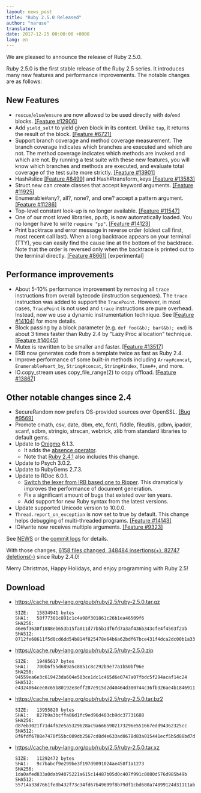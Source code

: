 ```yaml
---
layout: news_post
title: "Ruby 2.5.0 Released"
author: "naruse"
translator:
date: 2017-12-25 00:00:00 +0000
lang: en
---
```


We are pleased to announce the release of Ruby 2.5.0.

Ruby 2.5.0 is the first stable release of the Ruby 2.5 series.
It introduces many new features and performance improvements.
The notable changes are as follows:

## New Features

* `rescue`/`else`/`ensure` are now allowed to be used directly with
  `do`/`end` blocks.
  [[Feature #12906]](https://bugs.ruby-lang.org/issues/12906)
* Add `yield_self` to yield given block in its context.
  Unlike `tap`, it returns the result of the block.
  [[Feature #6721]](https://bugs.ruby-lang.org/issues/6721)
* Support branch coverage and method coverage measurement.
  The branch coverage indicates which branches are executed and which are not.
  The method coverage indicates which methods are invoked and which are not.
  By running a test suite with these new features, you will know which
  branches and methods are executed, and evaluate total coverage of the test
  suite more strictly.
  [[Feature #13901]](https://bugs.ruby-lang.org/issues/13901)
* Hash#slice [[Feature #8499]](https://bugs.ruby-lang.org/issues/8499)
  and Hash#transform_keys [[Feature #13583]](https://bugs.ruby-lang.org/issues/13583)
* Struct.new can create classes that accept keyword arguments.
  [[Feature #11925]](https://bugs.ruby-lang.org/issues/11925)
* Enumerable#any?, all?, none?, and one? accept a pattern argument.
  [[Feature #11286]](https://bugs.ruby-lang.org/issues/11286)
* Top-level constant look-up is no longer available.
  [[Feature #11547]](https://bugs.ruby-lang.org/issues/11547)
* One of our most loved libraries, pp.rb, is now automatically loaded.
  You no longer have to write `require "pp"`.
  [[Feature #14123]](https://bugs.ruby-lang.org/issues/14123)
* Print backtrace and error message in reverse order (oldest call first,
  most recent call last). When a long backtrace appears on your terminal (TTY),
  you can easily find the cause line at the bottom of the backtrace.
  Note that the order is reversed only when the backtrace is printed out
  to the terminal directly.
  [[Feature #8661]](https://bugs.ruby-lang.org/issues/8661) [experimental]

## Performance improvements

* About 5-10% performance improvement by removing all `trace` instructions
  from overall bytecode (instruction sequences).
  The `trace` instruction was added to support the `TracePoint`.
  However, in most cases, `TracePoint` is not used and `trace` instructions
  are pure overhead. Instead, now we use a dynamic instrumentation technique.
  See [[Feature #14104]](https://bugs.ruby-lang.org/issues/14104) for more details.
* Block passing by a block parameter (e.g. `def foo(&b); bar(&b); end`)
  is about 3 times faster than Ruby 2.4 by "Lazy Proc allocation" technique.
  [[Feature #14045]](https://bugs.ruby-lang.org/issues/14045)
* Mutex is rewritten to be smaller and faster.
  [[Feature #13517]](https://bugs.ruby-lang.org/issues/13517)
* ERB now generates code from a template twice as fast as Ruby 2.4.
* Improve performance of some built-in methods including `Array#concat`,
  `Enumerable#sort_by`, `String#concat`, `String#index`, `Time#+`, and more.
* IO.copy_stream uses copy_file_range(2) to copy offload.
  [[Feature #13867]](https://bugs.ruby-lang.org/issues/13867)

## Other notable changes since 2.4

* SecureRandom now prefers OS-provided sources over OpenSSL.
  [[Bug #9569]](https://bugs.ruby-lang.org/issues/9569)
* Promote cmath, csv, date, dbm, etc, fcntl, fiddle, fileutils, gdbm, ipaddr,
  scanf, sdbm, stringio, strscan, webrick, zlib from standard libraries
  to default gems.
* Update to [Onigmo](https://github.com/k-takata/Onigmo/) 6.1.3.
  * It adds the [absence operator](https://github.com/k-takata/Onigmo/issues/87).
  * Note that [Ruby 2.4.1](https://www.ruby-lang.org/en/news/2017/03/22/ruby-2-4-1-released/) also includes this change.
* Update to Psych 3.0.2.
* Update to RubyGems 2.7.3.
* Update to RDoc 6.0.1.
  * [Switch the lexer from IRB based one to Ripper](https://github.com/ruby/rdoc/pull/512).
    This dramatically improves the performance of document generation.
  * Fix a significant amount of bugs that existed over ten years.
  * Add support for new Ruby syntax from the latest versions.
* Update supported Unicode version to 10.0.0.
* `Thread.report_on_exception` is now set to true by default.
  This change helps debugging of multi-threaded programs.
  [[Feature #14143]](https://bugs.ruby-lang.org/issues/14143)
* IO#write now receives multiple arguments.
  [[Feature #9323]](https://bugs.ruby-lang.org/issues/9323)

See [NEWS](https://github.com/ruby/ruby/blob/v2_5_0/NEWS)
or the [commit logs](https://github.com/ruby/ruby/compare/v2_4_0...v2_5_0)
for details.

With those changes,
[6158 files changed, 348484 insertions(+), 82747 deletions(-)](https://github.com/ruby/ruby/compare/v2_4_0...v2_5_0)
since Ruby 2.4.0!

Merry Christmas, Happy Holidays, and enjoy programming with Ruby 2.5!

## Download

* <https://cache.ruby-lang.org/pub/ruby/2.5/ruby-2.5.0.tar.gz>

      SIZE:   15834941 bytes
      SHA1:   58f77301c891c1c4a08f301861c26b1ea46509f6
      SHA256: 46e6f3630f1888eb653b15fa811d77b5b1df6fd7a3af436b343cfe4f4503f2ab
      SHA512: 0712fe68611f5d0cd6dd54b814f825478e64b6a62bdf67bce431f4dca2dc00b1a33f77bebfbcd0a151118a1152554ab457decde435b424aa1f004bc0aa40580d

* <https://cache.ruby-lang.org/pub/ruby/2.5/ruby-2.5.0.zip>

      SIZE:   19495617 bytes
      SHA1:   700b6f55d689a5c8051c8c292b9e77a1b50bf96e
      SHA256: 94559ea6e3c619423da604e503ce1dc1c465d6e0747a07fbdc5f294acaf14c24
      SHA512: e4324064cee8c65b80192e3eff287e915d2d40464d300744c36fb326ae4b1846911400a99d4332192d8a217009d3a5209b43eb5e8bc0b739035bef89cc493e84

* <https://cache.ruby-lang.org/pub/ruby/2.5/ruby-2.5.0.tar.bz2>

      SIZE:   13955820 bytes
      SHA1:   827b9a3bcffa86d1fc9ed96d403cb9dc37731688
      SHA256: d87eb3021f71d4f62e5a5329628ac9a6665902173296e551667edd94362325cc
      SHA512: 8f6fdf6708e7470f55bc009db2567cd8d4e633ad0678d83a015441ecf5b5d88bd7da8fb8533a42157ff83b74d00b6dc617d39bbb17fc2c6c12287a1d8eaa0f2c

* <https://cache.ruby-lang.org/pub/ruby/2.5/ruby-2.5.0.tar.xz>

      SIZE:   11292472 bytes
      SHA1:   9c7babcf9e299be3f197d9091024ae458f1a1273
      SHA256: 1da0afed833a0dab94075221a615c14487b05d0c407f991c8080d576d985b49b
      SHA512: 55714a33d7661fe8b432f73c34fd67b49699f8b79df1cbd680a74899124d31111ab0f444677672aac1ba725820182940d485efb2db0bf2bc96737c5d40c54578
